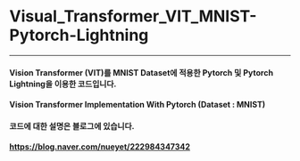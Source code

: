 # Visual_Transformer_VIT_MNIST-Pytorch-Lightning
--- 
#### Vision Transformer (VIT)를 MNIST Dataset에 적용한 Pytorch 및 Pytorch Lightning을 이용한 코드입니다. 
#### Vision Transformer Implementation With Pytorch (Dataset : MNIST)
#### 코드에 대한 설명은 블로그에 있습니다. 
#### https://blog.naver.com/nueyet/222984347342 
